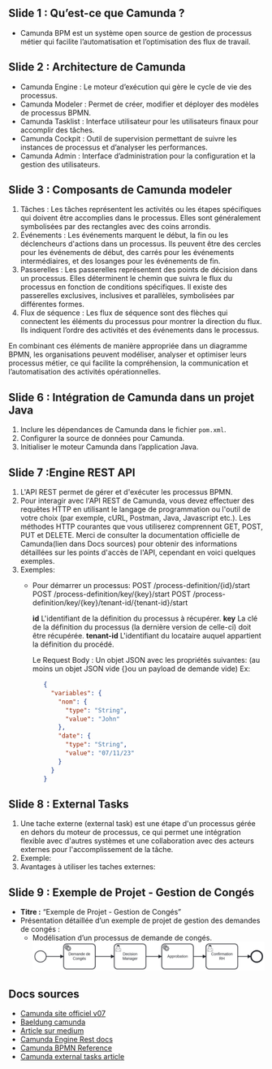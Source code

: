 ## Slide 1 : Qu’est-ce que Camunda ?

- Camunda BPM est un système open source de gestion de processus métier qui facilite l’automatisation et l’optimisation des flux de travail.

## Slide 2 : Architecture de Camunda

- Camunda Engine : Le moteur d’exécution qui gère le cycle de vie des processus.
- Camunda Modeler : Permet de créer, modifier et déployer des modèles de processus BPMN.
- Camunda Tasklist : Interface utilisateur pour les utilisateurs finaux pour accomplir des tâches.
- Camunda Cockpit : Outil de supervision permettant de suivre les instances de processus et d’analyser les performances.
- Camunda Admin : Interface d’administration pour la configuration et la gestion des utilisateurs.

## Slide 3 : Composants de Camunda modeler

1. Tâches : Les tâches représentent les activités ou les étapes spécifiques qui doivent être accomplies dans le processus. Elles sont généralement symbolisées par des rectangles avec des coins arrondis.
2. Événements : Les événements marquent le début, la fin ou les déclencheurs d'actions dans un processus. Ils peuvent être des cercles pour les événements de début, des carrés pour les événements intermédiaires, et des losanges pour les événements de fin.
3. Passerelles : Les passerelles représentent des points de décision dans un processus. Elles déterminent le chemin que suivra le flux du processus en fonction de conditions spécifiques. Il existe des passerelles exclusives, inclusives et parallèles, symbolisées par différentes formes.
4. Flux de séquence : Les flux de séquence sont des flèches qui connectent les éléments du processus pour montrer la direction du flux. Ils indiquent l’ordre des activités et des événements dans le processus.

En combinant ces éléments de manière appropriée dans un diagramme BPMN, les organisations peuvent modéliser, analyser et optimiser leurs processus métier, ce qui facilite la compréhension, la communication et l’automatisation des activités opérationnelles.

## Slide 6 : Intégration de Camunda dans un projet Java

  1. Inclure les dépendances de Camunda dans le fichier `pom.xml`.
  2. Configurer la source de données pour Camunda.
  3. Initialiser le moteur Camunda dans l’application Java.

## Slide 7 :Engine REST API

  1. L'API REST permet de gérer et d'exécuter les processus BPMN.
  2. Pour interagir avec l'API REST de Camunda, vous devez effectuer des requêtes HTTP en utilisant le langage de programmation ou l'outil de votre choix (par exemple, cURL, Postman, Java, Javascript etc.). Les méthodes HTTP courantes que vous utiliserez comprennent GET, POST, PUT et DELETE. Merci de consulter la documentation officielle de Camunda(lien dans Docs sources) pour obtenir des informations détaillées sur les points d'accès de l'API, cependant en voici quelques exemples.
  3. Exemples:
       - Pour démarrer un processus:
           POST /process-definition/{id}/start
           POST /process-definition/key/{key}/start
           POST /process-definition/key/{key}/tenant-id/{tenant-id}/start

           **id** 	 	    L'identifiant de la définition du processus à récupérer.
           **key** 	      La clé de la définition du processus (la dernière version de celle-ci) doit être récupérée.
           **tenant-id** 	L'identifiant du locataire auquel appartient la définition du procédé.

         Le Request Body : Un objet JSON avec les propriétés suivantes: (au moins un objet JSON vide {}ou un payload de demande vide)
         Ex:
         ~~~JSON
            {
              "variables": {
                "nom": {
                  "type": "String",
                  "value": "John"
                },
                "date": {
                  "type": "String",
                  "value": "07/11/23"
                }
              }
            }
         ~~~

## Slide 8 : External Tasks

  1. Une tache externe (external task) est une étape d'un processus gérée en dehors du moteur de processus, ce qui permet une intégration flexible avec d'autres systèmes et une collaboration avec des acteurs externes pour l'accomplissement de la tâche.
  2. Exemple:
  3. Avantages à utiliser les taches externes:

## Slide 9 : Exemple de Projet - Gestion de Congés

- **Titre :** “Exemple de Projet - Gestion de Congés”
- Présentation détaillée d’un exemple de projet de gestion des demandes de congés :
  - Modélisation d’un processus de demande de congés.
    ![BPMN Modele](/process.png)


## Docs sources

- [Camunda site officiel v07](https://docs.camunda.org/manual/7.20/)
- [Baeldung camunda](https://www.baeldung.com/spring-boot-embedded-camunda)
- [Article sur medium](https://medium.com/nerd-for-tech/bpmn2-0-camunda-workflow-spring-boot-application-2381f3d42e5f)
- [Camunda Engine Rest docs](https://stage.docs.camunda.org/rest/camunda-bpm-platform/7.21-SNAPSHOT/)
- [Camunda BPMN Reference](https://camunda.com/bpmn/reference/)
- [Camunda external tasks article](https://blog.bernd-ruecker.com/how-to-write-glue-code-without-java-delegates-in-camunda-cloud-9ec0495d2ba5)

